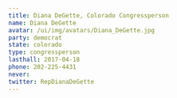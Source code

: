 ```yaml
---
title: Diana DeGette, Colorado Congressperson
name: Diana DeGette
avatar: /ui/img/avatars/Diana_DeGette.jpg
party: democrat
state: colorado
type: congressperson
lasthall: 2017-04-18
phone: 202-225-4431
never: 
twitter: RepDianaDeGette
---
```

